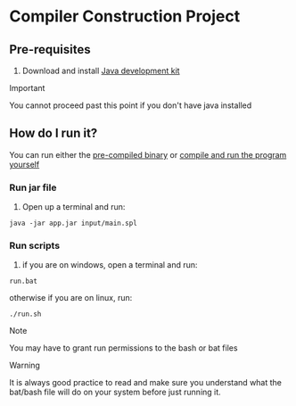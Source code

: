 # Compiler Construction Project

## Pre-requisites
1. Download and install <a href="https://www.oracle.com/za/java/technologies/downloads/#jdk22-windows">Java development kit</a>
> [!IMPORTANT]  
> You cannot proceed past this point if you don't have java installed

## How do I run it?
You can run either the <a href="#run-jar-file">pre-compiled binary</a> or <a href="#run-scripts">compile and run the program yourself</a>

### Run jar file
1. Open up a terminal and run:
```
java -jar app.jar input/main.spl
```

### Run scripts
1. if you are on windows, open a terminal and run:
```
run.bat
```
otherwise if you are on linux, run:
```
./run.sh
```
> [!NOTE]  
> You may have to grant run permissions to the bash or bat files

> [!WARNING]  
> It is always good practice to read and make sure you understand what the bat/bash file will do on your system before just running it.